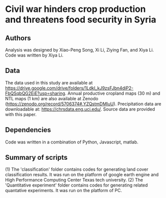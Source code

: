 # Civil war hinders crop production and threatens food security in Syria


## Authors
Analysis was designed by Xiao-Peng Song, Xi Li, Ziying Fan, and Xiya Li.
Code was written by Xiya Li.



## Data
The data used in this study are available at https://drive.google.com/drive/folders/1Ldkl_kJ9zsFJbn4diP2-FbQSqbQG2EiE?usp=sharing. Annual productive cropland maps (30 m) and NTL maps (1 km) are also available at Zenodo (https://zenodo.org/record/5706374#.YZQstmDMIuU). Precipitation data are downloadable at: https://chrsdata.eng.uci.edu/. Source data are provided with this paper.


## Dependencies
Code was written in a combination of Python, Javascript, matlab.


## Summary of scripts
(1) The 'classification' folder contains codes for generating land cover classification results. It was run on the platform of google earth engine and High Performance Computing Center Texas tech university.
(2) The 'Quantitative experiment' folder contains codes for generating related quantative experiments. It was run on the platform of PC.



